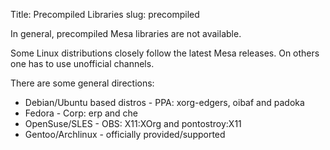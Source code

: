 Title: Precompiled Libraries
slug: precompiled

In general, precompiled Mesa libraries are not available.

Some Linux distributions closely follow the latest Mesa releases. On others one
has to use unofficial channels.

There are some general directions:

* Debian/Ubuntu based distros - PPA: xorg-edgers, oibaf and padoka
* Fedora - Corp: erp and che
* OpenSuse/SLES - OBS: X11:XOrg and pontostroy:X11
* Gentoo/Archlinux - officially provided/supported
